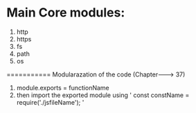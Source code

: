 # Main Core modules:
1) http
2) https
3) fs
4) path
5) os

===========
 Modularazation of the code (Chapter---> 37)

1) module.exports = functionName
2) then import the exported module using  ' const constName = require('./jsfileName'); '


